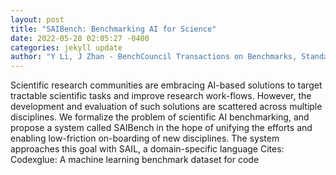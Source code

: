 ```yaml
--- 
layout: post 
title: "SAIBench: Benchmarking AI for Science" 
date: 2022-05-28 02:05:27 -0400 
categories: jekyll update 
author: "Y Li, J Zhan - BenchCouncil Transactions on Benchmarks, Standards , 2022" 
--- 
```

Scientific research communities are embracing AI-based solutions to target tractable scientific tasks and improve research work-flows. However, the development and evaluation of such solutions are scattered across multiple disciplines. We formalize the problem of scientific AI benchmarking, and propose a system called SAIBench in the hope of unifying the efforts and enabling low-friction on-boarding of new disciplines. The system approaches this goal with SAIL, a domain-specific language Cites: Codexglue: A machine learning benchmark dataset for code